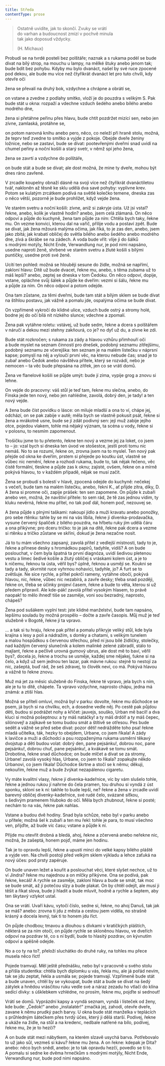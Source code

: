 ```yaml
---
title: Středa
contentType: prose
---
```


<section>

> Ostatně uvidíte, jak to skončí. Zvuky se vrátí  
> do varhan a budoucnost zmizí v pochvě minula  
> tak jako doposud vždycky.
> 
> (H. Michaux)  
  
Probudí se na tvrdé posteli bez polštáře; naznak a s rukama podél se bude dívat na bílý strop, na mouchu u lampy, na mělké štuky anebo jenom tak; bude bdít bez pohybu. Kdyby mu bylo dvanáct, našel by své ruce zpocené pod dekou, ale bude mu více než čtyřikrát dvanáct let pro tuto chvíli, kdy otevře oči

žena se převalí na druhý bok, vzdychne a chrápne a obrátí se,

on vstane a zvedne z podlahy smítko, vloží je do pouzdra s velikým S. Pak bude stát u okna: rozpaží a vdechne vzduch šedého anebo bílého anebo modrého dne,

žena si přetáhne peřinu přes hlavu, bude chtít pozdržet mizící sen, nebo jen zívne, zamlaská, protáhne se,

on potom narovná knihu anebo pero, něco, co neleží při hraně stolu, možná, že teprv teď zvedne to smítko a vyjde z pokoje. Obejde dveře ženiny ložnice, nebo se zastaví, bude se dívat: pootevřenými dveřmi snad uvidí na chumel peřiny a noční košili a starý svetr, v němž spí jeho žena,

žena se zavrtí a vzdychne do polštáře,

on bude stát a bude se dívat; ale dost možná, že mine ty dveře, mohou být dnes ráno zavřené.

V zrcadle koupelny obnaží dásně na svoji více než čtyřikrát dvanáctiletou tvář, nakloněn až těsně ke sklu udělá dva savé pohyby: vyplivne krev. Potom se kulatým zrcátkem podívá na světlé kolečko temene, dneska zas o něco větší, pozorně je bude prohlížet, když vejde žena.

Ve starém svetru a noční košili: zívne, aniž si zakryje ústa. Už jsi vstal? řekne, anebo, kolik je vlastně hodin? anebo, jsem celá zlámaná. On něco odpoví a půjde do kuchyně, žena tam půjde za ním: Chtěla bych taky, řekne mu. On vezme konvici, kterou dal na vařič, přilije vodu a postaví zpět. Bude se dívat, jak žena mžourá malýma očima, jak říká, to je zas den, anebo, jsem jako zbitá; jak krabatí obličej do světla bílého anebo šedého anebo modrého dne, zívá a škrábe se na zádech. A voda bude vřít: vlije ji do šálků s modrými motýly, Nicht Ende, Verwandlung nur, je pod nimi napsáno, usedne naproti ženě, shrbené ve starém svetru a žluté košili s bílými puntíčky, usedne proti své ženě.

Ucítí ten pohled: možná se hlouběji sesune do židle, možná se napřímí, zakloní hlavu: Ditě už bude dvacet, řekne mu, anebo, s těma zubama už to máš lepší? anebo, zeptej se dneska v tom Čedoku. On něco odpoví, dopije, vstane, opláchne svůj šálek a půjde ke dveřím: vezmi si šálu, řekne mu a půjde za ním. On něco odpoví a potom odejde.

Ona tam zůstane, za těmi dveřmi, bude tam stát a bílým sklem se bude dívat na štíhlou postavu, jak vážně a pomalu jde, ospalýma očima se bude dívat.

On vzpřímeně vykročí do klidné ulice, vzduch bude ostrý a stromy holé, bodne jej do očí bílá nit nízkého slunce; vdechne a zpomalí.

Žena pak vytáhne roletu: vstávej, už bude sedm, řekne a dcera s polštářem v náručí a dekou mezi stehny zakňourá, co je? no dyť už du, a zívne ke zdi.

Bude stát rozkročen; s rukama za zády a hlavou vzhůru přimhouří oči a bude myslet na seznam činností pro dnešek, podobný seznamu zítřejšímu, podobný seznamu ze včerejška: ten seznam je na malém lístečku v náprsní kapse; pomyslí na něj a vyloučí první věc, na kterou nebude čas; snad je to zubař anebo Čedok anebo návštěva přítele, který se rozvádí, nebo je nemocen – ta věc bude přepsána na zítřek, jen co se vrátí domů.

Žena ve flanelové košili se půjde umýt: bude jí zima, vypije grog a znovu si lehne.

On vejde do pracovny: váš stůl je teď tam, řekne mu slečna, anebo, do Finska jede ten nový, nebo jen nahlédne, zavolá, dobrý den, je tady! a ten nový vejde.

A žena bude číst povídku o lásce: on miluje mladší a ona to ví, chápe jej, odchází, on se pak zabije v autě; měla bych se vlastně pokusit psát, řekne si žena a mrákotně usne, bude se jí zdát podivný sen: její muž zabije jejího otce, pojedou vlakem, tohle má nějaký význam, ta scéna u vody, řekne si v polosnu, to nesmím zapomenout.

Trošičku jsme to tu přetento, řekne ten nový a vezme jej za loket, co jsem to – jo: vzal bych si dneska ten úvod ve stošestce, jestli proti tomu nic nemáš. No to se rozumí, řekne on, zrovna jsem na to myslel. Ten nový pak přejde od okna ke dveřím, prstem si přejede po koutku úst, vlastně se vůbec nic nemění, řekne a rozhodí rukama, bude to, tak nějak řečeno, věc čistě formální, tleskne a půjde zas k oknu; zajisté, ovšem, řekne on a mírně pokývá hlavou, to v každém případě, nějak se musí začít.

Žena se probudí s bolestí v hlavě, zpocená odejde do kuchyně: nečekej s večeří, bude tam na malém lístečku, anebo, řekni K., ať přijde zítra, díky, D. A žena si promne oči, zapije prášek: ten sen zapomene. On půjde k zubaři anebo ven, možná, že navštíví přítele: to sem rád, že tě zas jednou vidim, ty kluku nevěrná, řekne mu přítel, no tak poď dál, honem poď, nezouvej se.

A žena půjde s plnými taškami: nakoupí jídlo a muži kravatu anebo ponožky, pro sebe rtěnku: tahle by se mi na vás líbila, řekne jí dívenka-prodavačka, vysune červený špalíček z bílého pouzdra, na hřbetu ruky jím udělá čáru a ona přikývne; pro dceru tričko: to je jak na dítě, řekne pak dcera a vezme si rtěnku a tričko zůstane ve skříni, dokud je žena nezačne nosit.

Já to tu mám všechno zapsaný, zavolá přítel z vedlejší místnosti, tady to je, řekne a přinese desky s hromádkou papírů, tadyhle, vidíš? A on bude poslouchat, v čem byla špatná ta první diagnóza, uvidí šedivou pletenou vestu a límec šedivé košile a žlutý obličej s vráskami kolem úst, a je to k ničemu, řeknou ta ústa, věřil bys? úplně, řeknou a usmějí se. Koukni se tady a tady, skvrnité ruce vyhrnou nohavici, tadyhle, jo? A furt se to zvětšuje. Ne sice rychle, a přítel pokrčí rameny, vytáhne obočí, pokývá hlavou, nic, řekne, vůbec nic nezabírá, a zavře desky; třeba snad později, řekne on, třeba se účinky projeví časem, řekne a bude to věta, kterou si už předem připravil. Ale kde-pák! zavolá přítel vysokým hlasem, to právě naopak! to mělo ihned! tiše se zasměje, voni sou bezradný, naprosto, chápeš?

Žena pod sušákem vyplní test: jste klidné manželství, bude tam napsáno, lepšímu souladu by možná prospělo – dočte a zavře časopis. Můj muž je teď služebně v Bogotě, řekne jí ta vpravo.

… a tak si tu hraju, řekne pak přítel a pomalu přikryje veliký stůl, kde byla krajina s lesy a poli a nádražím, s domky a chatami, s velikým tunelem a malou hospůdkou s červenou střechou, před ní jsou bílé židličky, stolečky, nad každým červený slunečník a kolem malinké zelené zábradlí, stálo to majlant, řekne a pečlivě urovná gumový ubrus, ale dost mě to baví, věřil bys?, docela jo, řekne a trochu se usměje, každej sme nějakej, ťukne si na čelo, a když už sem jednou ten lazar, pak mávne rukou: stejně to nestojí za nic, zašeptá, buď rád, že seš zdravej, to člověk neví, co má. Pokývá hlavou a vážně to řekne znovu.

Muž má jet za měsíc služebně do Finska, řekne té vpravo, jela bych s ním, ale je tu to dítě, chápete. Ta vpravo vzdychne, naprosto chápu, jedna má známá: a ztiší hlas.

Možná se příteli omluví, možná byl v parku: dovolte, řekne mu důchodce se psem, já bych si na chvilku, ech, a dosedne vedle něj. Po cestě pak půjdou děti, budou si podrážet nohy a křičet: jauvejs, souško, Urban mě bacil! a dva kluci si možná pošeptnou: a ty máš natáčky! a ty máš drdól! a ty máš čepec, silónovej! a zajíkavě se tomu budou smát a štítivě se otřesou. Pes bude sedět a vážně se před sebe dívat: pozor děti! nedrážděte toho psa! řekne mladá učitelka, ták, hezky to obejdem, Urbane, co jsem říkala! A zády k lavičce a muži a důchodci a psu rozpaženýma rukama usměrní těkavý dvojstup a děti budou volat: dobrý den, pane pejsánku!, dobrou noc, pane pejsánku!, dobrou chuť, pane pejsánku!, a kvákavě se tomu smát. Drobotina, řekne snad důchodce; on bude mlčet a dívat se za stromy, Urbane! zavolá vysoký hlas, Urbane, co jsem to říkala? zopakujte někdo Urbanovi, co jsem říkala! Důchodce škrtne a stočí se k němu; děkuji, nekouřím, řekne muž a bude žvýkat nezapálenou cigaretu.

Vy máte kvalitní vlasy, řekne jí dívenka-kadeřnice, víc by vám slušelo tohle, řekne a jednou rukou jí nahrne do čela pramen, tou druhou si vyndá z úst sponku, skloní se k ní: takhle to bude lepší, ne? řekne a žena v zrcadle uvidí barevný obličej dívenky-kadeřnice, své rudé čelo, svázané síťkou, s šedivým pramenem hluboko do očí. Měla bych zhubnout, řekne si posté; nechám to na vás, řekne pak nahlas.

Vstane a budou dvě hodiny. Snad byla schůze, nebo byl v parku anebo u přítele; možná šel k zubaři a ten mu řekl: tohle je para, to musí všechno ven, přijďte, až bude víc času; vstane a půjde k ní.

Přijde mu otevřít drobná a bledá, ahoj, řekne a zčervená anebo neřekne nic, možná, že zašeptá, honem pojď, máme jen hodinu.

Tak je to opravdu lepší, řekne a upustí minci do velké kapsy bílého pláště a vyjde ven. Na chvíli postojí před velkým sklem výkladu a lehce zaťuká na nový účes: pod prsty zapéruje.

On bude unaven ležet a kouřit a poslouchat věci, které slyšet nechce, už to ví Jindra? řekne mu najednou a on mlčky přikývne. Ona se podívá, pak řekne, kecáš! A rychle se zasměje, zakloní hlavu a bude se smát, tak moc se bude smát, až jí potečou slzy a bude plakat. On by chtěl odejít, ale musí ji těšit a říkat slova, bude ji hladit a bude mluvit, hodně a rychle a šeptem, aby ten škytavý vzlykot ustal.

Ona se vrátí. Uvaří kávu, vytočí číslo, sedne si, řekne, no ahoj Danuš, tak jak se máš? anebo: zrovna ti jdu z města a cestou jsem viděla, no strašně krásný a docela levný, tak ti to honem jdu říct.

On půjde chodbou; tmavou a dlouhou s dívkami v kratičkých pláštích, některá se za ním otočí, on půjde rychle se skloněnou hlavou, ve dveřích odpoví na pozdrav té, co s ní bydlí, bude to hlasitý pozdrav, on kývnutím odpoví a spěšně odejde.

No a co ty na to?, přeloží sluchátko do druhé ruky, na tohles mu přece musela něco říct!

Pojede tramvají. Měl ještě přednášku, nebo byl v pracovně u svého stolu a přišla studentka: chtěla bych diplomku u vás, řekla mu, ale já pořád nevím, tak se jdu zeptat, řekla a usmála se; pojede tramvají. Vzpřímeně bude stát a bude unaven, chtěl by se vykoupat, bude stát a bude se dívat na šedý zátylek a hnědou vrásčitou ruku vedle své a náraz zezadu ho vtlačí do klína sedící dívky: s úšklebkem vzhlédne, no prosím, řekne mu, pojďte si sednout!

Vrátí se domů. Vyprázdní kapsy a vyndá seznam, vyndá i lísteček od ženy, kde bude: „Čedok!“ anebo „instalatér!“ zmačká jej, zahodí, otevře dveře, zavane k němu prudký pach barvy. U okna bude stát manželka v teplácích s průhledným šátečkem přes tvrdý účes, který ji dělá starší. Podívej, řekne a ukáže na židle, na stůl a na kredenc, nedbale natřené na bílo, podívej, řekne mu, že je to hezčí?

A on bude stát mezi nábytkem, na kterém slzavě usychá barva. Potřebovalo to už jako sůl, vezmeš si kávu? řekne mu žena. A on řekne: kdepak je Dita? anebo: něco bych snědl, anebo: je to tak opravdu hezčí, povedlo se ti to. A pomalu si sedne ke dvěma hrnečkům s modrými motýly, Nicht Ende, Verwandlung nur, bude pod nimi napsáno.

</section>
